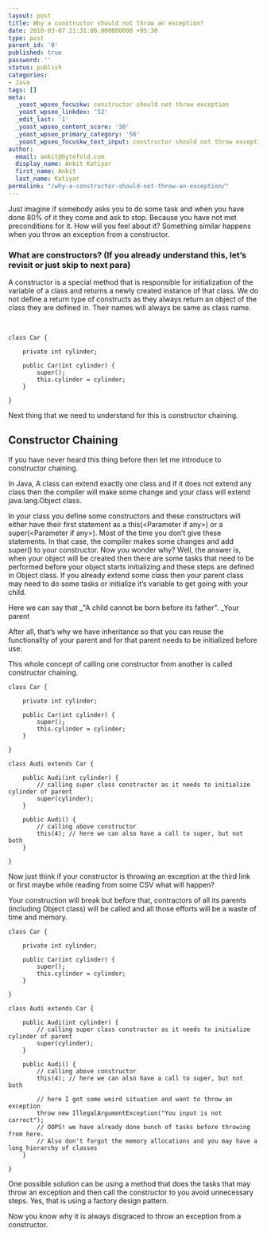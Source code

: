 ```yaml
---
layout: post
title: Why a constructor should not throw an exception?
date: 2018-03-07 21:31:00.000000000 +05:30
type: post
parent_id: '0'
published: true
password: ''
status: publish
categories:
- Java
tags: []
meta:
  _yoast_wpseo_focuskw: constructor should not throw exception
  _yoast_wpseo_linkdex: '52'
  _edit_last: '1'
  _yoast_wpseo_content_score: '30'
  _yoast_wpseo_primary_category: '56'
  _yoast_wpseo_focuskw_text_input: constructor should not throw exception
author:
  email: ankit@bytefold.com
  display_name: Ankit Katiyar
  first_name: Ankit
  last_name: Katiyar
permalink: "/why-a-constructor-should-not-throw-an-exception/"
---
```

Just imagine if somebody asks you to do some task and when you have done 80% of it they come and ask to stop. Because you have not met preconditions for it. How will you feel about it? Something similar happens when you throw an exception from a constructor.

### What are constructors? (If you already understand this, let’s revisit or just skip to next para)

A constructor is a special method that is responsible for initialization of the variable of a class and returns a newly created instance of that class. We do not define a return type of constructs as they always return an object of the class they are defined in. Their names will always be same as class name.

&nbsp;

```
class Car {

	private int cylinder;

	public Car(int cylinder) {
		super();
		this.cylinder = cylinder;
	}

}
```

Next thing that we need to understand for this is constructor chaining.

## Constructor Chaining

If you have never heard this thing before then let me introduce to constructor chaining.

In Java, A class can extend exactly one class and if it does not extend any class then the compiler will make some change and your class will extend java.lang.Object class.

In your class you define some constructors and these constructors will either have their first statement as a this(\<Parameter if any\>) or a super(\<Parameter if any\>). Most of the time you don’t give these statements. In that case, the compiler makes some changes and add super() to your constructor. Now you wonder why? Well, the answer is, when your object will be created then there are some tasks that need to be performed before your object starts initializing and these steps are defined in Object class. If you already extend some class then your parent class may need to do some tasks or initialize it’s variable to get going with your child.

Here we can say that _"A child cannot be born before its father".&nbsp;_Your parent

After all, that’s why we have inheritance so that you can reuse the functionality of your parent and for that parent needs to be initialized before use.

This whole concept of calling one constructor from another is called constructor chaining.

```
class Car {

	private int cylinder;

	public Car(int cylinder) {
		super();
		this.cylinder = cylinder;
	}

}

class Audi extends Car {

	public Audi(int cylinder) {
		// calling super class constructor as it needs to initialize cylinder of parent
		super(cylinder);
	}

	public Audi() {
		// calling above constructor 
		this(4); // here we can also have a call to super, but not both
	}

}
```

Now just think if your constructor is throwing an exception at the third link or first maybe while reading from some CSV what will happen?

Your construction will break but before that, contractors of all its parents (including Object class) will be called and all those efforts will be a waste of time and memory.

```
class Car {

	private int cylinder;

	public Car(int cylinder) {
		super();
		this.cylinder = cylinder;
	}

}

class Audi extends Car {

	public Audi(int cylinder) {
		// calling super class constructor as it needs to initialize cylinder of parent
		super(cylinder);
	}

	public Audi() {
		// calling above constructor 
		this(4); // here we can also have a call to super, but not both
		
		// here I got some weird situation and want to throw an exception
		throw new IllegalArgumentException("You input is not correct");
		// OOPS! we have already done bunch of tasks before throwing from here.
		// Also don't forgot the memory allocations and you may have a long hierarchy of classes
	}

}
```

One possible solution can be using a method that does the tasks that may throw an exception and then call the constructor to you avoid unnecessary steps. Yes, that is using a factory design pattern.

Now you know why it is always disgraced to throw an exception from a constructor.

